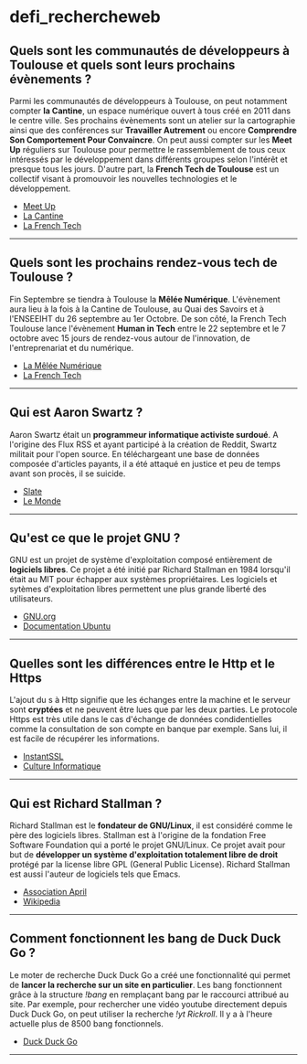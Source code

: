 # defi_rechercheweb


## Quels sont les communautés de développeurs à Toulouse et quels sont leurs prochains évènements ?
Parmi les communautés de développeurs à Toulouse, on peut notamment compter **la Cantine**, un espace numérique ouvert à tous  créé en 2011 dans le centre ville. Ses prochains évènements sont un atelier sur la cartographie ainsi que des conférences sur **Travailler Autrement** ou encore **Comprendre Son Comportement Pour Convaincre**. On peut aussi compter sur les **Meet Up** réguliers sur Toulouse pour permettre le rassemblement de tous ceux intéressés par le développement dans différents groupes selon l'intérêt et presque tous les jours. D'autre part, la **French Tech de Toulouse** est un collectif visant à promouvoir les nouvelles technologies et le développement.

- [Meet Up](http://www.meetup.com/fr-FR/cities/fr/toulouse/)
- [La Cantine](http://lacantine-toulouse.org/)
- [La French Tech](http://www.frenchtechtoulouse.com/)

---


## Quels sont les prochains rendez-vous tech de Toulouse ?
Fin Septembre se tiendra à Toulouse la **Mêlée Numérique**. L'évènement aura lieu à la fois à la Cantine de Toulouse, au Quai des Savoirs et à l'ENSEEIHT du 26 septembre au 1er Octobre.
De son côté, la French Tech Toulouse lance l'évènement **Human in Tech** entre le 22 septembre et le 7 octobre avec 15 jours de rendez-vous autour de l'innovation, de l'entreprenariat et du numérique. 
- [La Mêlée Numérique](http://www.meleenumerique.com/)
- [La French Tech](http://www.frenchtechtoulouse.com/)

---


## Qui est Aaron Swartz ?
Aaron Swartz était un **programmeur informatique activiste surdoué**. A l'origine des Flux RSS et ayant participé à la création de Reddit, Swartz militait pour l'open source. En téléchargeant une base de données composée d'articles payants, il a été attaqué en justice et peu de temps avant son procès, il se suicide.
- [Slate](http://www.slate.fr/story/68985/aaron-swartz-suicide)
- [Le Monde](http://www.lemonde.fr/pixels/article/2014/06/30/aaron-swartz-itineraire-d-un-enfant-du-net_4447830_4408996.html)

---


## Qu'est ce que le projet GNU ?
GNU est un projet de système d'exploitation composé entièrement de **logiciels libres**. Ce projet a été initié par Richard Stallman en 1984 lorsqu'il était au MIT pour échapper aux systèmes propriétaires. Les logiciels et sytèmes d'exploitation libres permettent une plus grande liberté des utilisateurs.
- [GNU.org](https://www.gnu.org/home.fr.html)
- [Documentation Ubuntu](https://doc.ubuntu-fr.org/gnu)

---

## Quelles sont les différences entre le Http et le Https
L'ajout du s à Http signifie que les échanges entre la machine et le serveur sont **cryptées** et ne peuvent être lues que par les deux parties. Le protocole Https est très utile dans le cas d'échange de données condidentielles comme la consultation de son compte en banque par exemple. Sans lui, il est facile de récupérer les informations. 
- [InstantSSL](https://www.instantssl.com/https-tutorials/what-is-https.html)
- [Culture Informatique](http://www.culture-informatique.net/cest-quoi-difference-http-https/)

---

## Qui est Richard Stallman ? 
Richard Stallman est le **fondateur de GNU/Linux**, il est considéré comme le père des logiciels libres. Stallman est à l'origine de la fondation Free Software Foundation qui a porté le projet GNU/Linux. Ce projet avait pour but de **développer un système d'exploitation totalement libre de droit** protégé par la license libre GPL (General Public License). Richard Stallman est aussi l'auteur de logiciels tels que Emacs.
- [Association April](https://www.april.org/qui-est-richard-stallman-quest-ce-que-gnu)
- [Wikipedia](https://fr.wikipedia.org/wiki/Richard_Stallman)

---

## Comment fonctionnent les bang de Duck Duck Go ? 
Le moter de recherche Duck Duck Go a créé une fonctionnalité qui permet de **lancer la recherche sur un site en particulier**. Les bang fonctionnent grâce à la structure *!bang* en remplaçant bang par le raccourci attribué au site. Par exemple, pour rechercher une vidéo youtube directement depuis Duck Duck Go, on peut utiliser la recherche *!yt Rickroll*. Il y a à l'heure actuelle plus de 8500 bang fonctionnels. 
- [Duck Duck Go](https://duckduckgo.com/bang)

---

